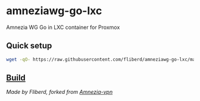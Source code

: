 # amneziawg-go-lxc 
Amnezia WG Go in LXC container for Proxmox

## Quick setup 

```bash
wget -qO- https://raw.githubusercontent.com/fliberd/amneziawg-go-lxc/main/setup.sh | bash
``` 

## [Build](./build.md)



*Made by Fliberd,
forked from [Amnezia-vpn](https://github.com/amnezia-vpn)*
